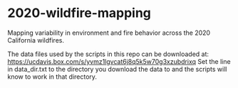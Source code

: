 # 2020-wildfire-mapping
Mapping variability in environment and fire behavior across the 2020 California wildfires.

The data files used by the scripts in this repo can be downloaded at: https://ucdavis.box.com/s/yvmz1lgvcat6j8q5k5w70g3xzubdrixq
Set the line in data_dir.txt to the directory you download the data to and the scripts will know to work in that directory.
